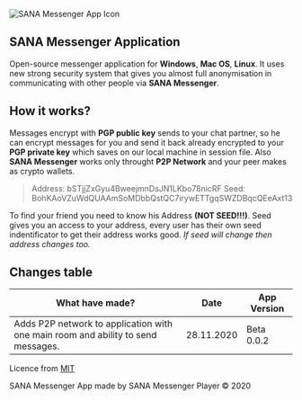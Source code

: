 ![SANA Messenger App Icon](https://i.imgur.com/zK2xN8F.png)
## SANA Messenger Application
Open-source messenger application for **Windows**, **Mac OS**, **Linux**. It uses new strong security system that gives you almost full anonymisation in communicating with other people via **SANA Messenger**. 
## How it works?
Messages encrypt with **PGP public key** sends to your chat partner, so he can encrypt messages for you and send it  back already encrypted to your **PGP private key** which saves on our local machine in session file. 
Also **SANA Messenger** works only throught **P2P Network** and your peer makes as crypto wallets.
> Address: bSTjjZxGyu4BweejmnDsJN1LKbo78nicRF
> Seed: BohKAoVZuWdQUAAmSoMDbbQstQC7irywETTgqSWZDBqcQEeAxt13

To find your friend you need to know his Address **(NOT SEED!!!)**. Seed gives you an access to your address, every user has their own seed indentificator to get their address works good.
*If seed will change then address changes too.*
## Changes table
|What have made?|Date|App Version|
|--|--|--|
|Adds P2P network to application with one main room and ability to send messages.|28.11.2020|Beta 0.0.2|

Licence from [MIT](LICENSE)

SANA Messenger App made by SANA Messenger Player &copy; 2020